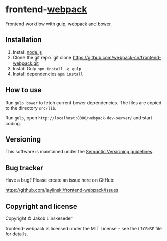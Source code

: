 frontend-[webpack](https://github.com/webpack/webpack)
=================

Frontend workflow with [gulp](https://github.com/gulpjs/gulp), [webpack](https://github.com/webpack/webpack) and [bower](https://github.com/bower/bower).


Installation
------------

1. Install [node.js](http://nodejs.org/)
2. Clone the git repo `git clone https://github.com/webpack-cn/frontend-webpack.git
3. Install Gulp `npm install -g gulp`
4. Install dependencies `npm install`


How to use
----------

Run `gulp bower` to fetch current bower dependencies. The files are copied to the directory `src/lib`.

Run `gulp`, open `http://localhost:8080/webpack-dev-server/` and start coding.


Versioning
----------

This software is maintained under the [Semantic Versioning guidelines](http://semver.org/).


Bug tracker
-----------

Have a bug? Please create an issue here on GitHub:

https://github.com/jaylinski/frontend-webpack/issues


Copyright and license
---------------------

Copyright &copy; Jakob Linskeseder

frontend-webpack is licensed under the MIT License - see the `LICENSE` file for details.

